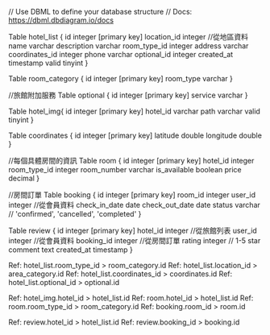 // Use DBML to define your database structure
// Docs: https://dbml.dbdiagram.io/docs

Table hotel_list {
  id integer [primary key]
  location_id integer  //從地區資料
  name varchar
  description varchar
  room_type_id integer
  address varchar
  coordinates_id integer
  phone varchar
  optional_id integer
  created_at timestamp 
  valid tinyint
}

Table room_category {
  id integer [primary key]
  room_type varchar
}

//旅館附加服務
Table optional {
  id integer [primary key]
  service varchar
}


Table hotel_img{
  id integer [primary key]
  hotel_id varchar
  path varchar
  valid tinyint
}

Table coordinates {
    id integer [primary key]
    latitude double
    longitude double
}

//每個具體房間的資訊
Table room {
  id integer [primary key]
  hotel_id integer
  room_type_id integer
  room_number varchar
  is_available boolean
  price decimal
}

//房間訂單
Table booking {
  id integer [primary key]
  room_id integer
  user_id integer //從會員資料
  check_in_date date
  check_out_date date
  status varchar // 'confirmed', 'cancelled', 'completed'
}

Table review {
  id integer [primary key]
  hotel_id integer //從旅館列表
  user_id integer //從會員資料
  booking_id integer //從房間訂單
  rating integer // 1-5 star
  comment text
  created_at timestamp
}

Ref: hotel_list.room_type_id > room_category.id 
Ref: hotel_list.location_id > area_category.id
Ref: hotel_list.coordinates_id > coordinates.id
Ref: hotel_list.optional_id > optional.id

Ref: hotel_img.hotel_id > hotel_list.id
Ref: room.hotel_id > hotel_list.id
Ref: room.room_type_id > room_category.id
Ref: booking.room_id > room.id

Ref: review.hotel_id > hotel_list.id
Ref: review.booking_id > booking.id
